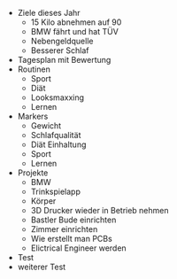 
- Ziele dieses Jahr
	- 15 Kilo abnehmen auf 90
	- BMW fährt und hat TÜV
	- Nebengeldquelle
	- Besserer Schlaf
- Tagesplan mit Bewertung
- Routinen
	- Sport
	- Diät
	- Looksmaxxing
	- Lernen
- Markers
	- Gewicht
	- Schlafqualität
	- Diät Einhaltung
	- Sport
	- Lernen
- Projekte
	- BMW
	- Trinkspielapp
	- Körper
	- 3D Drucker wieder in Betrieb nehmen
	- Bastler Bude einrichten
	- Zimmer einrichten
	- Wie erstellt man PCBs
	- Elictrical Engineer werden
- Test
- weiterer Test



